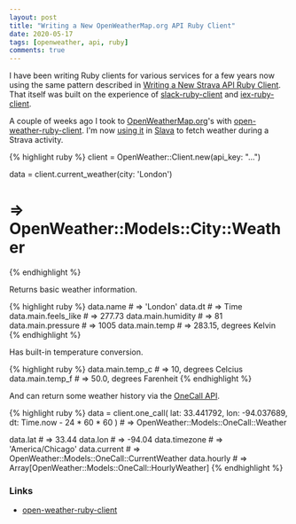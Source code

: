 ```yaml
---
layout: post
title: "Writing a New OpenWeatherMap.org API Ruby Client"
date: 2020-05-17
tags: [openweather, api, ruby]
comments: true
---
```

I have been writing Ruby clients for various services for a few years now using the same pattern described in [Writing a New Strava API Ruby Client](/2018/11/27/writing-a-new-strava-api-ruby-client.html). That itself was built on the experience of [slack-ruby-client](https://github.com/slack-ruby/slack-ruby-client) and [iex-ruby-client](https://github.com/dblock/iex-ruby-client).

A couple of weeks ago I took to [OpenWeatherMap.org](https://openweathermap.org/api)'s with [open-weather-ruby-client](https://github.com/dblock/open-weather-ruby-client). I'm now [using it](https://github.com/dblock/slack-strava/pull/88) in [Slava](https://slava.playplay.io) to fetch weather during a Strava activity.

{% highlight ruby %}
client = OpenWeather::Client.new(api_key: "...")

data = client.current_weather(city: 'London')
# => OpenWeather::Models::City::Weather
{% endhighlight %}

Returns basic weather information.

{% highlight ruby %}
data.name # => 'London'
data.dt # => Time
data.main.feels_like # => 277.73
data.main.humidity # => 81
data.main.pressure # => 1005
data.main.temp # => 283.15, degrees Kelvin
{% endhighlight %}

Has built-in temperature conversion.

{% highlight ruby %}
data.main.temp_c # => 10, degrees Celcius
data.main.temp_f # => 50.0, degrees Farenheit
{% endhighlight %}

And can return some weather history via the [OneCall API](https://openweathermap.org/api/one-call-api).

{% highlight ruby %}
data = client.one_call(
  lat: 33.441792,
  lon: -94.037689,
  dt: Time.now - 24 * 60 * 60
) # => OpenWeather::Models::OneCall::Weather

data.lat # => 33.44
data.lon # => -94.04
data.timezone # => 'America/Chicago'
data.current # => OpenWeather::Models::OneCall::CurrentWeather
data.hourly # => Array[OpenWeather::Models::OneCall::HourlyWeather]
{% endhighlight %}

### Links

* [open-weather-ruby-client](https://github.com/dblock/open-weather-ruby-client)
